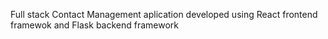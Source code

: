 Full stack Contact Management aplication developed using React frontend framewok and Flask backend framework
